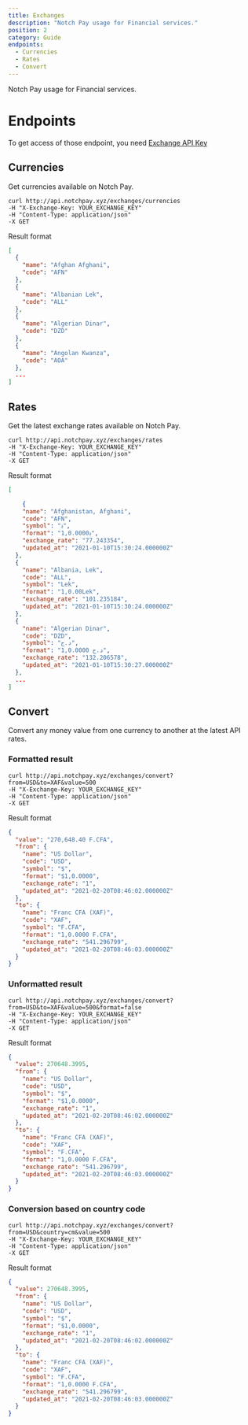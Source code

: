 ```yaml
---
title: Exchanges
description: "Notch Pay usage for Financial services."
position: 2
category: Guide
endpoints:
  - Currencies
  - Rates
  - Convert
---
```


Notch Pay usage for Financial services.

# Endpoints

<list :items="endpoints"></list>

<alert type="warning">

To get access of those endpoint, you need [Exchange API Key](https://exchanges.notchpay.xyz/settings/api)

</alert>

## Currencies

Get currencies available on Notch Pay.

<code-group>
  <code-block label="cURL" active>

```cURL
curl http://api.notchpay.xyz/exchanges/currencies
-H "X-Exchange-Key: YOUR_EXCHANGE_KEY"
-H "Content-Type: application/json"
-X GET
```

  </code-block>
  
</code-group>

Result format

```json
[
  {
    "mame": "Afghan Afghani",
    "code": "AFN"
  },
  {
    "mame": "Albanian Lek",
    "code": "ALL"
  },
  {
    "mame": "Algerian Dinar",
    "code": "DZD"
  },
  {
    "mame": "Angolan Kwanza",
    "code": "AOA"
  },
  ...
]
```

## Rates

Get the latest exchange rates available on Notch Pay.

<code-group>
  <code-block label="cURL" active>

```cURL
curl http://api.notchpay.xyz/exchanges/rates
-H "X-Exchange-Key: YOUR_EXCHANGE_KEY"
-H "Content-Type: application/json"
-X GET
```

  </code-block>
</code-group>

Result format

```json
[

    {
    "name": "Afghanistan, Afghani",
    "code": "AFN",
    "symbol": "؋",
    "format": "؋1,0.0000",
    "exchange_rate": "77.243354",
    "updated_at": "2021-01-10T15:30:24.000000Z"
  },
  {
    "name": "Albania, Lek",
    "code": "ALL",
    "symbol": "Lek",
    "format": "1,0.00Lek",
    "exchange_rate": "101.235184",
    "updated_at": "2021-01-10T15:30:24.000000Z"
  },
  {
    "name": "Algerian Dinar",
    "code": "DZD",
    "symbol": "د.ج‏",
    "format": "د.ج‏ 1,0.0000",
    "exchange_rate": "132.206578",
    "updated_at": "2021-01-10T15:30:27.000000Z"
  },
  ...
]
```

## Convert

Convert any money value from one currency to another at the latest API rates.

### Formatted result

<code-group>
  <code-block label="cURL" active>

```cURL
curl http://api.notchpay.xyz/exchanges/convert?from=USD&to=XAF&value=500
-H "X-Exchange-Key: YOUR_EXCHANGE_KEY"
-H "Content-Type: application/json"
-X GET
```

  </code-block>
</code-group>

Result format

```json
{
  "value": "270,648.40 F.CFA",
  "from": {
    "name": "US Dollar",
    "code": "USD",
    "symbol": "$",
    "format": "$1,0.0000",
    "exchange_rate": "1",
    "updated_at": "2021-02-20T08:46:02.000000Z"
  },
  "to": {
    "name": "Franc CFA (XAF)",
    "code": "XAF",
    "symbol": "F.CFA",
    "format": "1,0.0000 F.CFA",
    "exchange_rate": "541.296799",
    "updated_at": "2021-02-20T08:46:03.000000Z"
  }
}
```

### Unformatted result

<code-group>
  <code-block label="cURL" active>

```cURL
curl http://api.notchpay.xyz/exchanges/convert?from=USD&to=XAF&value=500&format=false
-H "X-Exchange-Key: YOUR_EXCHANGE_KEY"
-H "Content-Type: application/json"
-X GET
```

  </code-block>
</code-group>

Result format

```json
{
  "value": 270648.3995,
  "from": {
    "name": "US Dollar",
    "code": "USD",
    "symbol": "$",
    "format": "$1,0.0000",
    "exchange_rate": "1",
    "updated_at": "2021-02-20T08:46:02.000000Z"
  },
  "to": {
    "name": "Franc CFA (XAF)",
    "code": "XAF",
    "symbol": "F.CFA",
    "format": "1,0.0000 F.CFA",
    "exchange_rate": "541.296799",
    "updated_at": "2021-02-20T08:46:03.000000Z"
  }
}
```

### Conversion based on country code

<code-group>
  <code-block label="cURL" active>

```cURL
curl http://api.notchpay.xyz/exchanges/convert?from=USD&country=cm&value=500
-H "X-Exchange-Key: YOUR_EXCHANGE_KEY"
-H "Content-Type: application/json"
-X GET
```

  </code-block>
</code-group>

Result format

```json
{
  "value": 270648.3995,
  "from": {
    "name": "US Dollar",
    "code": "USD",
    "symbol": "$",
    "format": "$1,0.0000",
    "exchange_rate": "1",
    "updated_at": "2021-02-20T08:46:02.000000Z"
  },
  "to": {
    "name": "Franc CFA (XAF)",
    "code": "XAF",
    "symbol": "F.CFA",
    "format": "1,0.0000 F.CFA",
    "exchange_rate": "541.296799",
    "updated_at": "2021-02-20T08:46:03.000000Z"
  }
}
```
